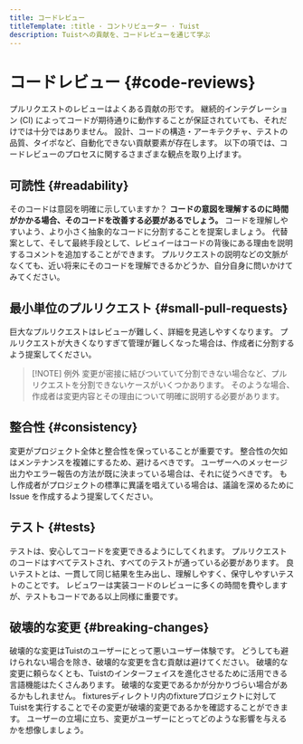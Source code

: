 ```yaml
---
title: コードレビュー
titleTemplate: :title · コントリビューター · Tuist
description: Tuistへの貢献を、コードレビューを通じて学ぶ
---
```


# コードレビュー {#code-reviews}

プルリクエストのレビューはよくある貢献の形です。 継続的インテグレーション (CI) によってコードが期待通りに動作することが保証されていても、それだけでは十分ではありません。 設計、コードの構造・アーキテクチャ、テストの品質、タイポなど、自動化できない貢献要素が存在します。 以下の項では、コードレビューのプロセスに関するさまざまな観点を取り上げます。

## 可読性 {#readability}

そのコードは意図を明確に示していますか？ **コードの意図を理解するのに時間がかかる場合、そのコードを改善する必要があるでしょう。** コードを理解しやすいよう、より小さく抽象的なコードに分割することを提案しましょう。 代替案として、そして最終手段として、レビュイーはコードの背後にある理由を説明するコメントを追加することができます。 プルリクエストの説明などの文脈がなくても、近い将来にそのコードを理解できるかどうか、自分自身に問いかけてみてください。

## 最小単位のプルリクエスト {#small-pull-requests}

巨大なプルリクエストはレビューが難しく、詳細を見逃しやすくなります。 プルリクエストが大きくなりすぎて管理が難しくなった場合は、作成者に分割するよう提案してください。

> [!NOTE] 例外
> 変更が密接に結びついていて分割できない場合など、プルリクエストを分割できないケースがいくつかあります。 そのような場合、作成者は変更内容とその理由について明確に説明する必要があります。

## 整合性 {#consistency}

変更がプロジェクト全体と整合性を保っていることが重要です。 整合性の欠如はメンテナンスを複雑にするため、避けるべきです。 ユーザーへのメッセージ出力やエラー報告の方法が既に決まっている場合は、それに従うべきです。 もし作成者がプロジェクトの標準に異議を唱えている場合は、議論を深めるために Issue を作成するよう提案してください。

## テスト {#tests}

テストは、安心してコードを変更できるようにしてくれます。 プルリクエストのコードはすべてテストされ、すべてのテストが通っている必要があります。 良いテストとは、一貫して同じ結果を生み出し、理解しやすく、保守しやすいテストのことです。 レビュワーは実装コードのレビューに多くの時間を費やしますが、テストもコードである以上同様に重要です。

## 破壊的な変更 {#breaking-changes}

破壊的な変更はTuistのユーザーにとって悪いユーザー体験です。 どうしても避けられない場合を除き、破壊的な変更を含む貢献は避けてください。 破壊的な変更に頼らなくとも、Tuistのインターフェイスを進化させるために活用できる言語機能はたくさんあります。 破壊的な変更であるかが分かりづらい場合があるかもしれません。 fixturesディレクトリ内のfixtureプロジェクトに対してTuistを実行することでその変更が破壊的変更であるかを確認することができます。 ユーザーの立場に立ち、変更がユーザーにとってどのような影響を与えるかを想像しましょう。
